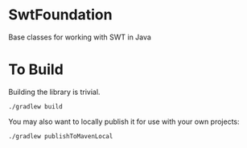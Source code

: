 # SwtFoundation
Base classes for working with SWT in Java

# To Build
Building the library is trivial.

    ./gradlew build

You may also want to locally publish it for use with your own projects:

    ./gradlew publishToMavenLocal
